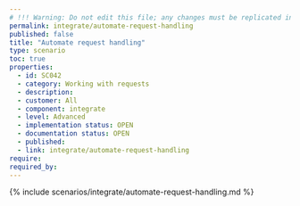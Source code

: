 ```yaml
---
# !!! Warning: Do not edit this file; any changes must be replicated in Excel !!! 
permalink: integrate/automate-request-handling
published: false
title: "Automate request handling"
type: scenario
toc: true
properties:
  - id: SC042
  - category: Working with requests
  - description:
  - customer: All
  - component: integrate
  - level: Advanced
  - implementation status: OPEN
  - documentation status: OPEN
  - published:
  - link: integrate/automate-request-handling
require:
required_by:
---
```


{% include scenarios/integrate/automate-request-handling.md %}
